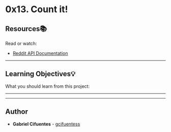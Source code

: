 # 0x13. Count it!

## Resources:books:
Read or watch:
* [Reddit API Documentation](https://intranet.hbtn.io/rltoken/PV_GanilbTliu3BSqFKPKA)

---
## Learning Objectives:bulb:
What you should learn from this project:

---
---

## Author
* **Gabriel Cifuentes** - [gcifuentess](https://github.com/gcifuentess/)